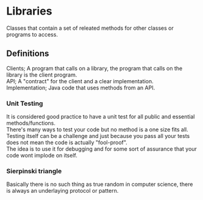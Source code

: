 # Libraries

Classes that contain a set of releated methods for other classes or programs to access. 

## Definitions
Clients; A program that calls on a library, the program that calls on the library is the client program.  
API; A "contract" for the client and a clear implementation.  
Implementation; Java code that uses methods from an API.  

### Unit Testing

It is considered good practice to have a unit test for all public and essential methods/functions.  
There's many ways to test your code but no method is a one size fits all. Testing itself can be a challenge and just because you pass all your tests does not mean the code is actually "fool-proof".  
The idea is to use it for debugging and for some sort of assurance that your code wont implode on itself.  

### Sierpinski triangle
Basically there is no such thing as true random in computer science, there is always an underlaying protocol or pattern.  

